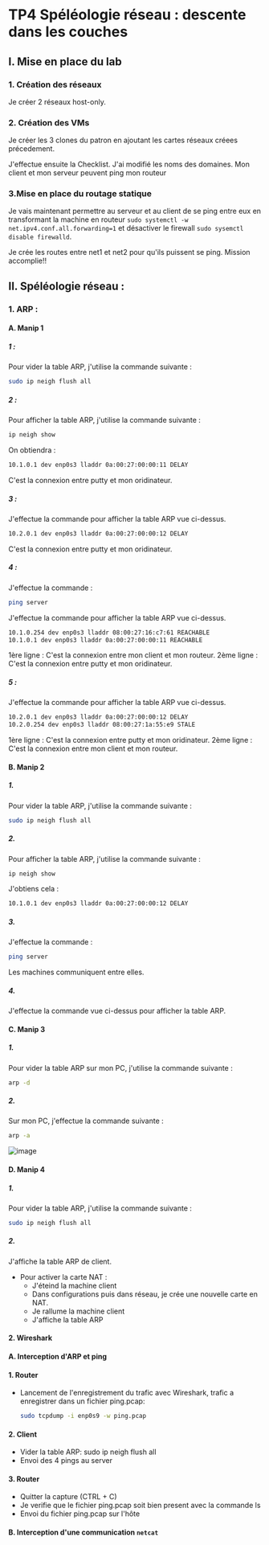 # TP4 Spéléologie réseau : descente dans les couches

## I. Mise en place du lab
### 1. Création des réseaux

Je créer 2 réseaux host-only.

### 2. Création des VMs

Je créer les 3 clones du patron en ajoutant les cartes réseaux créees précedement.

J'effectue ensuite la Checklist.
J'ai modifié les noms des domaines.
Mon client et mon serveur peuvent ping mon routeur 

### 3.Mise en place du routage statique

Je vais maintenant permettre au serveur et au client de se ping entre eux en transformant la machine en routeur `sudo systemctl -w net.ipv4.conf.all.forwarding=1` et désactiver le firewall `sudo sysemctl disable firewalld`.

Je crée les routes entre net1 et net2 pour qu'ils puissent se ping. 
Mission accomplie!!

## II. Spéléologie réseau :
### 1. ARP :

#### A. Manip 1
##### 1 : 
Pour vider la table ARP, j'utilise la commande suivante :
```bash
sudo ip neigh flush all
```

##### 2 :
Pour afficher la table ARP, j'utilise la commande suivante :
```bash
ip neigh show
```

On obtiendra :
```bash
10.1.0.1 dev enp0s3 lladdr 0a:00:27:00:00:11 DELAY
```
C'est la connexion entre putty et mon oridinateur.

##### 3 : 
J'effectue la commande pour afficher la table ARP vue ci-dessus.
```bash
10.2.0.1 dev enp0s3 lladdr 0a:00:27:00:00:12 DELAY
```
C'est la connexion entre putty et mon oridinateur.

##### 4 :
J'effectue la commande : 
```bash
ping server
```

J'effectue la commande pour afficher la table ARP vue ci-dessus.
```bash
10.1.0.254 dev enp0s3 lladdr 08:00:27:16:c7:61 REACHABLE
10.1.0.1 dev enp0s3 lladdr 0a:00:27:00:00:11 REACHABLE
```

1ère ligne : C'est la connexion entre mon client et mon routeur.
2ème ligne : C'est la connexion entre putty et mon oridinateur.

##### 5 :
J'effectue la commande pour afficher la table ARP vue ci-dessus.
```bash 
10.2.0.1 dev enp0s3 lladdr 0a:00:27:00:00:12 DELAY
10.2.0.254 dev enp0s3 lladdr 08:00:27:1a:55:e9 STALE
```

1ère ligne : C'est la connexion entre putty et mon oridinateur.
2ème ligne : C'est la connexion entre mon client et mon routeur.

#### B. Manip 2
##### 1.
Pour vider la table ARP, j'utilise la commande suivante :
``` bash
sudo ip neigh flush all
```

##### 2.
Pour afficher la table ARP, j'utilise la commande suivante :

```bash
ip neigh show
```
J'obtiens cela : 

```bash
10.1.0.1 dev enp0s3 lladdr 0a:00:27:00:00:12 DELAY
```

##### 3.

J'effectue la commande : 
```bash
ping server
```

Les machines communiquent entre elles.

##### 4.
J'effectue la commande vue ci-dessus pour afficher la table ARP.


#### C. Manip 3
##### 1.
Pour vider la table ARP sur mon PC, j'utilise la commande suivante : 
```bash
arp -d
```

##### 2.
Sur mon PC, j'effectue la commande suivante :
 ```bash
 arp -a
 ```
 
![image](https://github.com/ManonFargues/TP4/blob/master/arp.png)

#### D. Manip 4
##### 1.
Pour vider la table ARP, j'utilise la commande suivante :
```bash
sudo ip neigh flush all
```

##### 2.
J'affiche la table ARP de client.
- Pour activer la carte NAT :
    - J'éteind la machine client
    - Dans configurations puis dans réseau, je crée une nouvelle carte en NAT.
    - Je rallume la machine client 
    - J'affiche la table ARP

#### 2. Wireshark

#### A. Interception d'ARP et ping

#### 1. Router

 - Lancement de l'enregistrement du trafic avec Wireshark, trafic a enregistrer dans un fichier ping.pcap:
     ```bash
     sudo tcpdump -i enp0s9 -w ping.pcap
     ```

#### 2. Client
- Vider la table ARP: sudo ip neigh flush all
- Envoi des 4 pings au server

#### 3. Router

- Quitter la capture (CTRL + C)
- Je verifie que le fichier ping.pcap soit bien present avec la commande ls 
- Envoi du fichier ping.pcap sur l'hôte


#### B. Interception d'une communication `netcat`



